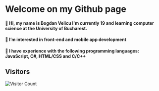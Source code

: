 # Welcome on my Github page

#### 👋 Hi, my name is Bogdan Velicu I'm currently 19 and learning computer science at the University of Bucharest.
#### 👀 I’m interested in front-end and mobile app development
#### 🌱 I have experience with the following programming languages: JavaScript, C#, HTML/CSS and C/C++

## Visitors
![Visitor Count](https://profile-counter.glitch.me/bogdan-velicu/count.svg)

<!---
zotrics/zotrics is a ✨ special ✨ repository because its `README.md` (this file) appears on your GitHub profile.
You can click the Preview link to take a look at your changes.
--->
